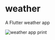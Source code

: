 # weather

A Flutter weather app

![weather app print](https://user-images.githubusercontent.com/84883298/234183089-6d7f1250-3381-4d6f-bbcd-a5b224e4fe12.jpeg)

